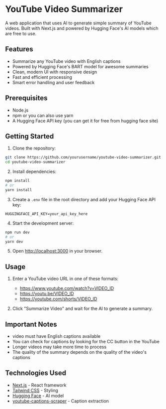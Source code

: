 # YouTube Video Summarizer

A web application that uses AI to generate simple summary of YouTube videos. Built with Next.js and powered by Hugging Face's AI models which are free to use.

## Features

- Summarize any YouTube video with English captions
- Powered by Hugging Face's BART model for awesome summaries
-  Clean, modern UI with responsive design
-  Fast and efficient processing
-  Smart error handling and user feedback

## Prerequisites

- Node.js 
- npm or you can also use yarn
- A Hugging Face API key (you can get it for free from hugging face site)

## Getting Started

1. Clone the repository:
```bash
git clone https://github.com/yourusername/youtube-video-summarizer.git
cd youtube-video-summarizer
```

2. Install dependencies:
```bash
npm install
# or
yarn install
```

3. Create a `.env` file in the root directory and add your Hugging Face API key:
```
HUGGINGFACE_API_KEY=your_api_key_here
```

4. Start the development server:
```bash
npm run dev
# or
yarn dev
```

5. Open [http://localhost:3000](http://localhost:3000) in your browser.

## Usage

1. Enter a YouTube video URL in one of these formats:
   - https://www.youtube.com/watch?v=VIDEO_ID
   - https://youtu.be/VIDEO_ID
   - https://youtube.com/shorts/VIDEO_ID

2. Click "Summarize Video" and wait for the AI to generate a summary.

## Important Notes

- video must have English captions available
- You can check for captions by looking for the CC button in the YouTube 
- Longer videos may take more time to process
- The quality of the summary depends on the quality of the video's captions

## Technologies Used

- [Next.js](https://nextjs.org/) - React framework
- [Tailwind CSS](https://tailwindcss.com/) - Styling
- [Hugging Face](https://huggingface.co/) - AI model
- [youtube-captions-scraper](https://www.npmjs.com/package/youtube-captions-scraper) - Caption extraction
